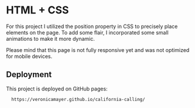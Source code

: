 # HTML + CSS

For this project I utilized the position property in CSS to precisely place elements on the page. To add some flair, I incorporated some small animations to make it more dynamic. 

Please mind that this page is not fully responsive yet and was not optimized for mobile devices. 

## Deployment

This project is deployed on GitHub pages:

```bash
  https://veronicamayer.github.io/california-calling/
```


